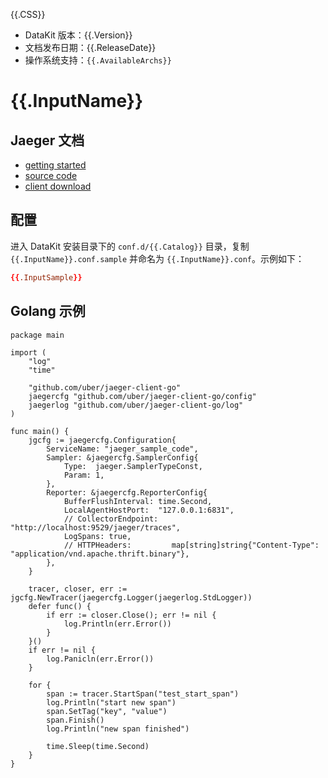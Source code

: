 {{.CSS}}

- DataKit 版本：{{.Version}}
- 文档发布日期：{{.ReleaseDate}}
- 操作系统支持：`{{.AvailableArchs}}`

# {{.InputName}}

## Jaeger 文档

- [getting started](https://www.jaegertracing.io/docs/1.27/getting-started/)
- [source code](https://github.com/jaegertracing/jaeger)
- [client download](https://github.com/jaegertracing/jaeger-client-go/releases)

## 配置

进入 DataKit 安装目录下的 `conf.d/{{.Catalog}}` 目录，复制 `{{.InputName}}.conf.sample` 并命名为 `{{.InputName}}.conf`。示例如下：

```toml
{{.InputSample}}
```

## Golang 示例

```Golang
package main

import (
	"log"
	"time"

	"github.com/uber/jaeger-client-go"
	jaegercfg "github.com/uber/jaeger-client-go/config"
	jaegerlog "github.com/uber/jaeger-client-go/log"
)

func main() {
	jgcfg := jaegercfg.Configuration{
		ServiceName: "jaeger_sample_code",
		Sampler: &jaegercfg.SamplerConfig{
			Type:  jaeger.SamplerTypeConst,
			Param: 1,
		},
		Reporter: &jaegercfg.ReporterConfig{
			BufferFlushInterval: time.Second,
			LocalAgentHostPort:  "127.0.0.1:6831",
			// CollectorEndpoint:   "http://localhost:9529/jaeger/traces",
			LogSpans: true,
			// HTTPHeaders:         map[string]string{"Content-Type": "application/vnd.apache.thrift.binary"},
		},
	}

	tracer, closer, err := jgcfg.NewTracer(jaegercfg.Logger(jaegerlog.StdLogger))
	defer func() {
		if err := closer.Close(); err != nil {
			log.Println(err.Error())
		}
	}()
	if err != nil {
		log.Panicln(err.Error())
	}

	for {
		span := tracer.StartSpan("test_start_span")
		log.Println("start new span")
		span.SetTag("key", "value")
		span.Finish()
		log.Println("new span finished")

		time.Sleep(time.Second)
	}
}
``` 
